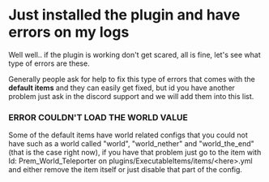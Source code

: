 # Just installed the plugin and have errors on my logs

Well well.. if the plugin is working don't get scared, all is fine, let's see what type of errors are these.

Generally people ask for help to fix this type of errors that comes with the **default items** and they can easily get fixed, but id you have another problem just ask in the discord support and we will add them into this list.

### ERROR COULDN'T LOAD THE WORLD VALUE

Some of the default items have world related configs that you could not have such as a world called "world", "world\_nether" and "world\_the\_end" (that is the case right now), if you have that problem just go to the item with Id: Prem\_World\_Teleporter on plugins/ExecutableItems/items/\<here>.yml and either remove the item itself or just disable that part of the config.

